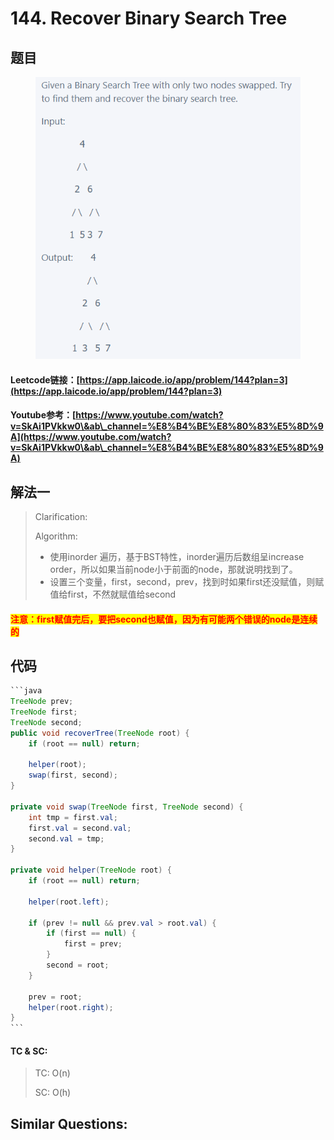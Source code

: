 # 144. Recover Binary Search Tree

## 题目

<figure><img src="../../.gitbook/assets/image (16) (3) (1).png" alt=""><figcaption></figcaption></figure>

#### Leetcode链接：[https://app.laicode.io/app/problem/144?plan=3](https://app.laicode.io/app/problem/144?plan=3)

#### Youtube参考：[https://www.youtube.com/watch?v=SkAi1PVkkw0\&ab\_channel=%E8%B4%BE%E8%80%83%E5%8D%9A](https://www.youtube.com/watch?v=SkAi1PVkkw0\&ab\_channel=%E8%B4%BE%E8%80%83%E5%8D%9A)

## 解法一

> Clarification:&#x20;
>
> Algorithm:&#x20;
>
> * 使用inorder 遍历，基于BST特性，inorder遍历后数组呈increase order，所以如果当前node小于前面的node，那就说明找到了。
> * 设置三个变量，first，second，prev，找到时如果first还没赋值，则赋值给first，不然就赋值给second

#### <mark style="color:red;">注意：first赋值完后，要把second也赋值，因为有可能两个错误的node是连续的</mark>

## 代码

````java
```java
TreeNode prev;
TreeNode first;
TreeNode second;
public void recoverTree(TreeNode root) {
    if (root == null) return;
    
    helper(root);
    swap(first, second);
}

private void swap(TreeNode first, TreeNode second) {
    int tmp = first.val;
    first.val = second.val;
    second.val = tmp;
}

private void helper(TreeNode root) {
    if (root == null) return;
    
    helper(root.left);

    if (prev != null && prev.val > root.val) {
        if (first == null) {
            first = prev;
        }
        second = root;
    }
    
    prev = root;
    helper(root.right);
}
```
````

#### TC & SC:&#x20;

> TC: O(n)
>
> SC: O(h)

## **Similar Questions:**&#x20;
